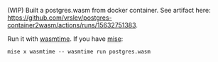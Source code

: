 (WIP) Built a postgres.wasm from docker container. See artifact here: https://github.com/vrslev/postgres-container2wasm/actions/runs/15632751383.

Run it with [wasmtime](https://wasmtime.dev). If you have [mise](https://mise.jdx.dev):

```
mise x wasmtime -- wasmtime run postgres.wasm
```
